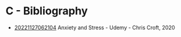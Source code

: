 # C - Bibliography

* [20221127062104](../20221127062104/README.md) Anxiety and Stress - Udemy - Chris Croft, 2020
